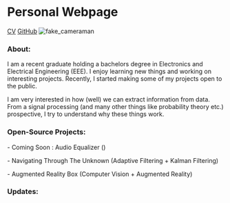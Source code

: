 # Personal Webpage
[CV](Google.com) [GitHub](Google.com) 
![fake_cameraman](https://github.com/i-aldarmaki/personal_website/assets/139388233/7a287150-afc5-4601-ab8e-f75b1be9687b?classes=float-right)

### About:
I am a recent graduate holding a bachelors degree in Electronics and Electrical Engineering (EEE). I enjoy learning new things and working on interesting projects. Recently, I started making some of my projects open to the public. 

I am very interested in how (well) we can extract information from data. From a signal processing (and many other things like probability theory etc.)  prospective, I try to understand why these things work. 



### Open-Source Projects:
\- Coming Soon : Audio Equalizer ()

\- Navigating Through The Unknown (Adaptive Filtering + Kalman Filtering)

\- Augmented Reality Box (Computer Vision + Augmented Reality)


### Updates:
